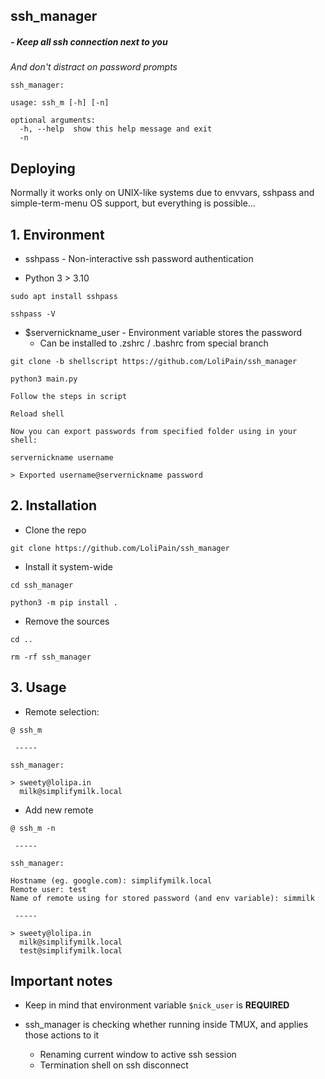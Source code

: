 ## ssh_manager

##### - Keep all ssh connection next to you
*And don't distract on password prompts*

```
ssh_manager: 

usage: ssh_m [-h] [-n]

optional arguments:
  -h, --help  show this help message and exit
  -n 
```


## Deploying

Normally it works only on UNIX-like systems due to envvars, sshpass and simple-term-menu OS support, but everything is possible...

## 1. Environment

- sshpass - Non-interactive ssh password authentication

- Python 3 > 3.10

```
sudo apt install sshpass

sshpass -V
```
 
- $servernickname_user - Environment variable stores the password
	- Can be installed to .zshrc / .bashrc from special branch

```
git clone -b shellscript https://github.com/LoliPain/ssh_manager

python3 main.py

Follow the steps in script

Reload shell

Now you can export passwords from specified folder using in your shell:

```
```
servernickname username

> Exported username@servernickname password

```

## 2. Installation

- Clone the repo
	
```
git clone https://github.com/LoliPain/ssh_manager
```

- Install it system-wide

```
cd ssh_manager

python3 -m pip install .

```

- Remove the sources

```
cd ..

rm -rf ssh_manager
```

## 3. Usage

- Remote selection:

```
@ ssh_m

 -----

ssh_manager: 

> sweety@lolipa.in
  milk@simplifymilk.local
```

- Add new remote 

```
@ ssh_m -n

 -----

ssh_manager: 

Hostname (eg. google.com): simplifymilk.local
Remote user: test
Name of remote using for stored password (and env variable): simmilk

 -----

> sweety@lolipa.in
  milk@simplifymilk.local
  test@simplifymilk.local

```

## Important notes

- Keep in mind that environment variable `$nick_user` is **REQUIRED**

- ssh_manager is checking whether running inside TMUX, and applies those actions to it
	- Renaming current window to active ssh session
	- Termination shell on ssh disconnect
